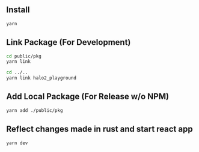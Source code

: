 ## Install

```bash
yarn
```

## Link Package (For Development)

```bash
cd public/pkg
yarn link

cd ../..
yarn link halo2_playground
```

## Add Local Package (For Release w/o NPM)

```bash
yarn add ./public/pkg
```

## Reflect changes made in rust and start react app

```bash
yarn dev
```
